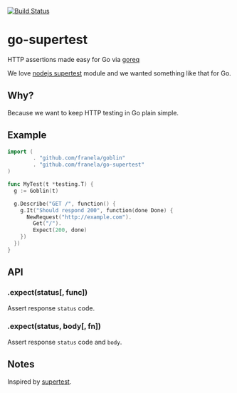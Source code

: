 [![Build Status](https://travis-ci.org/franela/go-supertest.png?branch=master)](https://travis-ci.org/franela/go-supertest)
# go-supertest

  HTTP assertions made easy for Go via [goreq](https://github.com/franela/goreq)

  We love [nodejs supertest](https://github.com/visionmedia/supertest) module and we wanted something like that for Go.

## Why?

  Because we want to keep HTTP testing in Go plain simple.
  

## Example


```go
import (
        . "github.com/franela/goblin"
        . "github.com/franela/go-supertest"
)

func MyTest(t *testing.T) {
  g := Goblin(t)

  g.Describe("GET /", function() {
    g.It("Should respond 200", function(done Done) {
      NewRequest("http://example.com").
        Get("/").
        Expect(200, done)
    })
  })
}
```

## API


### .expect(status[, func])

  Assert response `status` code.

### .expect(status, body[, fn])

  Assert response `status` code and `body`.

## Notes

  Inspired by [supertest](https://github.com/visionmedia/supertest).
